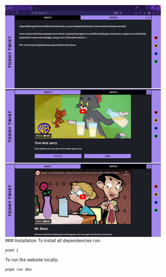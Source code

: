 <img src="public/preview.png" />
<img src="public/preview2.png" />
<img src="public/preview3.png" />
### Installation
To install all dependencies run:

```bash
pnpm i
```

To run the website locally:

```bash
pnpm run dev
```